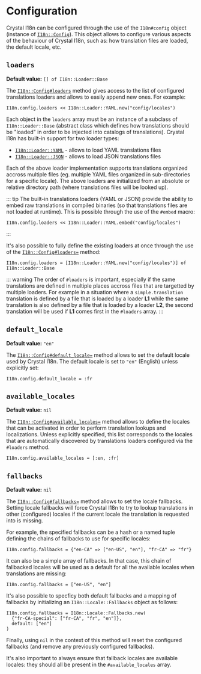 # Configuration

Crystal I18n can be configured through the use of the `I18n#config` object (instance of 
<a href="/ref/I18n/Config.html" target="_blank"><code>I18n::Config</code></a>). This object allows to configure various
aspects of the behaviour of Crystal I18n, such as: how translation files are loaded, the default locale, etc.

## `loaders`

**Default value:** `[] of I18n::Loader::Base`

The <a href="/ref/I18n/Config.html#loaders:Array(I18n::Loader::Base)-instance-method" target="_blank"><code>I18n::Config#loaders</code></a>
method gives access to the
list of configured translations loaders and allows to easily append new ones. For example:

```crystal
I18n.config.loaders << I18n::Loader::YAML.new("config/locales")
```

Each object in the `loaders` array must be an instance of a subclass of `I18n::Loader::Base` (abstract class which 
defines how translations should be "loaded" in order to be injected into catalogs of translations). Crystal I18n has 
built-in support for two loader types:

* <a href="/ref/I18n/Loader/YAML.html" target="_blank"><code>I18n::Loader::YAML</code></a> - allows to load YAML 
  translations files
* <a href="/ref/I18n/Loader/JSON.html" target="_blank"><code>I18n::Loader::JSON</code></a> - allows to load JSON
  translations files

Each of the above loader implementation supports translations organized accross multiple files (eg. multiple YAML files 
organized in sub-directories for a specific locale). The above loaders are initialized from an absolute or relative 
directory path (where translations files will be looked up).

::: tip
The built-in translations loaders (YAML or JSON) provide the ability to embed raw translations in compiled binaries (so 
that translations files are not loaded at runtime). This is possible through the use of the `#embed` macro:

```crystal
I18n.config.loaders << I18n::Loader::YAML.embed("config/locales")
```
:::

It's also possible to fully define the existing loaders at once through the use of the <a href="/ref/I18n/Config.html#loaders=(loaders)-instance-method" target="_blank"><code>I18n::Config#loaders=</code></a>
method:

```crystal
I18n.config.loaders = [I18n::Loader::YAML.new("config/locales")] of I18n::Loader::Base
```

::: warning
The order of `#loaders` is important, especially if the same translations are defined in multiple places accross files
that are targetted by multiple loaders. For example in a situation where a `simple.translation` translation is defined 
by a file that is loaded by a loader **L1** while the same translation is also defined by a file that is loaded by a 
loader **L2**, the second translation will be used if **L1** comes first in the `#loaders` array.
:::

## `default_locale`

**Default value:** `"en"`

The <a href="/ref/I18n/Config.html#default_locale=(locale:String%7CSymbol)-instance-method" target="_blank"><code>I18n::Config#default_locale=</code></a>
method allows to set the default locale used by Crystal I18n. The default locale is set to `"en"` (English) unless
explicitly set:

```crystal
I18n.config.default_locale = :fr
```

## `available_locales`

**Default value:** `nil`

The <a href="/ref/I18n/Config.html#available_locales=(available_locales:Array(String%7CSymbol)?)-instance-method" target="_blank"><code>I18n::Config#available_locales=</code></a>
method allows to define the locales that can be activated in order to perform translation lookups and localizations. 
Unless explicitly specified, this list corresponds to the locales that are automatically discovered by translations 
loaders configured via the `#loaders` method.

```crystal
I18n.config.available_locales = [:en, :fr]
```

## `fallbacks`

**Default value:** `nil`

The <a href="/ref/I18n/Config.html#fallbacks=(fallbacks:Array(String%7CSymbol)%7CHash(String%7CSymbol,Array(String%7CSymbol)%7CString%7CSymbol)%7CLocale::Fallbacks%7CNamedTuple%7CNil)-instance-method" target="_blank"><code>I18n::Config#fallbacks=</code></a>
method allows to set the locale fallbacks. Setting locale fallbacks will force Crystal I18n to try to lookup 
translations in other (configured) locales if the current locale the translation is requested into is missing.

For example, the specified fallbacks can be a hash or a named tuple defining the chains of fallbacks to use for specific 
locales:

```crystal
I18n.config.fallbacks = {"en-CA" => ["en-US", "en"], "fr-CA" => "fr"}
```

It can also be a simple array of fallbacks. In that case, this chain of fallbacked locales will be used as a default for 
all the available locales when translations are missing:

```crystal
I18n.config.fallbacks = ["en-US", "en"]
```

It's also possible to specficy both default fallbacks and a mapping of fallbacks by initializing an 
`I18n::Locale::Fallbacks` object as follows:

```crystal
I18n.config.fallbacks = I18n::Locale::Fallbacks.new(
  {"fr-CA-special": ["fr-CA", "fr", "en"]},
  default: ["en"]
)
```

Finally, using `nil` in the context of this method will reset the configured fallbacks (and remove any previously 
configured fallbacks).

It's also important to always ensure that fallback locales are available locales: they should all be present in the 
`#available_locales` array.

